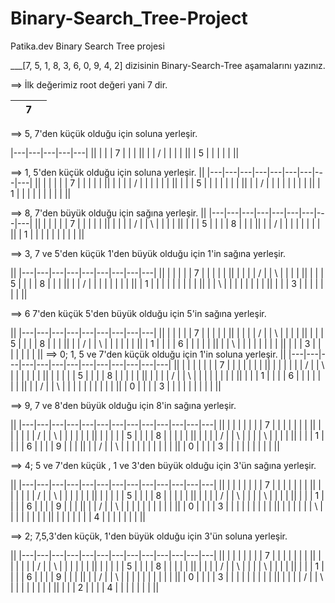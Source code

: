 # Binary-Search_Tree-Project
Patika.dev Binary Search Tree projesi


___[7, 5, 1, 8, 3, 6, 0, 9, 4, 2] dizisinin Binary-Search-Tree aşamalarını yazınız.

==> İlk değerimiz root değeri yani 7 dir.

|   | 7 |   |
|---|---|---|


==> 5, 7'den küçük olduğu için soluna yerleşir.

|---|---|---|---|---|
||
|   |   | 7 |   |   |
||
|   | / |   |   |   |
||
| 5 |   |   |   |   |
||

==> 1, 5'den küçük olduğu için soluna yerleşir.
||
|---|---|---|---|---|---|---|---|---|
||
|   |   |   |   | 7 |   |   |   |   |
||
|   |   |   | / |   |   |   |   |   |
||
|   |   | 5 |   |   |   |   |   |   |
||
|   | / |   |   |   |   |   |   |   |
||
| 1 |   |   |   |   |   |   |   |   |
||

==> 8, 7'den büyük olduğu için sağına yerleşir.
||
|---|---|---|---|---|---|---|---|---|
||
|   |   |   |   | 7 |   |   |   |   |
||
|   |   |   | / |   | \ |   |   |   |
||
|   |   | 5 |   |   |   | 8 |   |   |
||
|   | / |   |   |   |   |   |   |   |
||
| 1 |   |   |   |   |   |   |   |   |
||

==> 3, 7 ve 5'den küçük 1'den büyük olduğu için 1'in sağına yerleşir.

||
|---|---|---|---|---|---|---|---|---|
||
|   |   |   |   | 7 |   |   |   |   |
||
|   |   |   | / |   | \ |   |   |   |
||
|   |   | 5 |   |   |   | 8 |   |   |
||
|   | / |   |   |   |   |   |   |   |
||
| 1 |   |   |   |   |   |   |   |   |
||
|   | \ |   |   |   |   |   |   |   |
||
|   |   | 3 |   |   |   |   |   |   |
||

==> 6 7'den küçük 5'den büyük olduğu için 5'in sağına yerleşir.

||
|---|---|---|---|---|---|---|---|---|
||
|   |   |   |   | 7 |   |   |   |   |
||
|   |   |   | / |   | \ |   |   |   |
||
|   |   | 5 |   |   |   | 8 |   |   |
||
|   | / |   | \ |   |   |   |   |   |
||
| 1 |   |   |   | 6 |   |   |   |   |
||
|   | \ |   |   |   |   |   |   |   |
||
|   |   | 3 |   |   |   |   |   |   |
||
==> 0; 1, 5 ve 7'den küçük olduğu için 1'in soluna yerleşir.
||
|---|---|---|---|---|---|---|---|---|---|---|---|---|
||
|   |   |   |   |   |   | 7 |   |   |   |   |   |   |
||
|   |   |   |   |   | / |   | \ |   |   |   |   |   |
||
|   |   |   |   | 5 |   |   |   | 8 |   |   |   |   |
||
|   |   |   | / |   | \ |   |   |   |   |   |   |   |
||
|   |   | 1 |   |   |   | 6 |   |   |   |   |   |   |
||
|   | / |   | \ |   |   |   |   |   |   |   |   |   |
||
| 0 |   |   |   | 3 |   |   |   |   |   |   |   |   |
||

==> 9, 7 ve 8'den büyük olduğu için 8'in sağına yerleşir.

||
|---|---|---|---|---|---|---|---|---|---|---|---|---|
||
|   |   |   |   |   |   | 7 |   |   |   |   |   |   |
||
|   |   |   |   |   | / |   | \ |   |   |   |   |   |
||
|   |   |   |   | 5 |   |   |   | 8 |   |   |   |   |
||
|   |   |   | / |   | \ |   |   |   | \ |   |   |   |
||
|   |   | 1 |   |   |   | 6 |   |   |   | 9 |   |   |
||
|   | / |   | \ |   |   |   |   |   |   |   |   |   |
||
| 0 |   |   |   | 3 |   |   |   |   |   |   |   |   |
||

==> 4; 5 ve 7'den küçük , 1 ve 3'den büyük olduğu için 3'ün sağına yerleşir.

||
|---|---|---|---|---|---|---|---|---|---|---|---|---|
||
|   |   |   |   |   |   | 7 |   |   |   |   |   |   |
||
|   |   |   |   |   | / |   | \ |   |   |   |   |   |
||
|   |   |   |   | 5 |   |   |   | 8 |   |   |   |   |
||
|   |   |   | / |   | \ |   |   |   | \ |   |   |   |
||
|   |   | 1 |   |   |   | 6 |   |   |   | 9 |   |   |
||
|   | / |   | \ |   |   |   |   |   |   |   |   |   |
||
| 0 |   |   |   | 3 |   |   |   |   |   |   |   |   |
||
|   |   |   |   |   | \ |   |   |   |   |   |   |   |
||
|   |   |   |   |   |   | 4 |   |   |   |   |   |   |
||

==> 2; 7,5,3'den küçük, 1'den büyük olduğu için 3'ün soluna yerleşir.

||
|---|---|---|---|---|---|---|---|---|---|---|---|---|
||
|   |   |   |   |   |   | 7 |   |   |   |   |   |   |
||
|   |   |   |   |   | / |   | \ |   |   |   |   |   |
||
|   |   |   |   | 5 |   |   |   | 8 |   |   |   |   |
||
|   |   |   | / |   | \ |   |   |   | \ |   |   |   |
||
|   |   | 1 |   |   |   | 6 |   |   |   | 9 |   |   |
||
|   | / |   | \ |   |   |   |   |   |   |   |   |   |
||
| 0 |   |   |   | 3 |   |   |   |   |   |   |   |   |
||
|   |   |   | / |   | \ |   |   |   |   |   |   |   |
||
|   |   | 2 |   |   |   | 4 |   |   |   |   |   |   |
||














